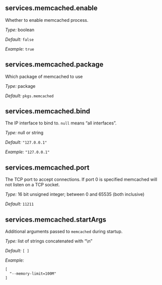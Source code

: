 [comment]: # (Do not edit this file as it is autogenerated. Go to docs/individual-docs if you want to make edits.)


[comment]: # (Please add your documentation on top of this line)

## services\.memcached\.enable



Whether to enable memcached process\.



*Type:*
boolean



*Default:*
` false `



*Example:*
` true `



## services\.memcached\.package



Which package of memcached to use



*Type:*
package



*Default:*
` pkgs.memcached `



## services\.memcached\.bind

The IP interface to bind to\.
` null ` means “all interfaces”\.



*Type:*
null or string



*Default:*
` "127.0.0.1" `



*Example:*
` "127.0.0.1" `



## services\.memcached\.port



The TCP port to accept connections\.
If port 0 is specified memcached will not listen on a TCP socket\.



*Type:*
16 bit unsigned integer; between 0 and 65535 (both inclusive)



*Default:*
` 11211 `



## services\.memcached\.startArgs



Additional arguments passed to ` memcached ` during startup\.



*Type:*
list of strings concatenated with “\\n”



*Default:*
` [ ] `



*Example:*

```
[
  "--memory-limit=100M"
]
```
